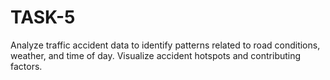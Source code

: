 # TASK-5
Analyze traffic accident data to identify patterns related to road conditions, weather, and time of day. Visualize accident hotspots and contributing factors.
